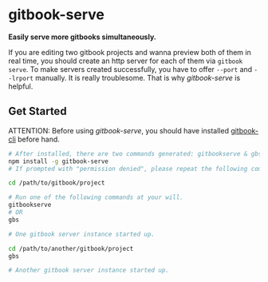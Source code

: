 #   gitbook-serve
__Easily serve more gitbooks simultaneously.__

If you are editing two gitbook projects and wanna preview both of them in real time, you should create an http server for each of them via `gitbook serve`. To make servers created successfully, you have to offer `--port` and `--lrport` manually. It is really troublesome. That is why *gitbook-serve* is helpful.

##  Get Started

ATTENTION: Before using *gitbook-serve*, you should have installed [gitbook-cli](https://www.npmjs.com/package/gitbook-cli) before hand.

```bash
# After installed, there are two commands generated: gitbookserve & gbs
npm install -g gitbook-serve
# If prompted with "permission denied", please repeat the following command with "sudo" prefixed.

cd /path/to/gitbook/project

# Run one of the following commands at your will.
gitbookserve 
# OR
gbs

# One gitbook server instance started up.

cd /path/to/another/gitbook/project
gbs

# Another gitbook server instance started up.
```